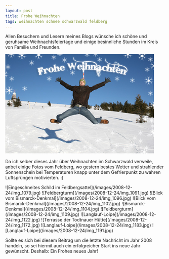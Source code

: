 ```yaml
---
layout: post
title: Frohe Weihnachten
tags: weihnachten schnee schwarzwald feldberg
---
```


Allen Besuchern und Lesern meines Blogs wünsche ich schöne und geruhsame Weihnachtsfeiertage und einige besinnliche Stunden im Kreis von Familie und Freunden.

![Frohe Weihnachen](/images/2008-12-24/froheweihnachten.jpg)

Da ich selber dieses Jahr über Weihnachten im Schwarzwald verweile, anbei einige Fotos vom Feldberg, wo gestern bestes Wetter und strahlender Sonnenschein bei Temperaturen knapp unter dem Gefrierpunkt zu wahren Luftsprüngen motivierten. :)

<div class="gallery" markdown="1">
![Eingeschneites Schild im Feldbergsattel](/images/2008-12-24/img_1079.jpg)
![Feldbergturm](/images/2008-12-24/img_1091.jpg)
![Blick vom Bismarck-Denkmal](/images/2008-12-24/img_1096.jpg)
![Blick vom Bismarck-Denkmal](/images/2008-12-24/img_1102.jpg)
![Bismarck-Denkmal](/images/2008-12-24/img_1104.jpg)
![Feldbergturm](/images/2008-12-24/img_1109.jpg)
![Langlauf-Loipe](/images/2008-12-24/img_1122.jpg)
![Terrasse der Todtnauer Hütte](/images/2008-12-24/img_1172.jpg)
![Langlauf-Loipe](/images/2008-12-24/img_1183.jpg)
![Langlauf-Loipe](/images/2008-12-24/img_1191.jpg)
</div>

Sollte es sich bei diesem Beitrag um die letzte Nachricht im Jahr 2008 handeln, so sei hiermit auch ein erfolgreicher Start ins neue Jahr gewünscht. Deshalb: Ein Frohes neues Jahr!
